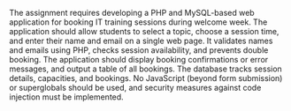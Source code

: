 The assignment requires developing a PHP and MySQL-based web application for booking IT training sessions during welcome week. The application should allow students to select a topic, choose a session time, and enter their name and email on a single web page. It validates names and emails using PHP, checks session availability, and prevents double booking. The application should display booking confirmations or error messages, and output a table of all bookings. The database tracks session details, capacities, and bookings. No JavaScript (beyond form submission) or superglobals should be used, and security measures against code injection must be implemented.
